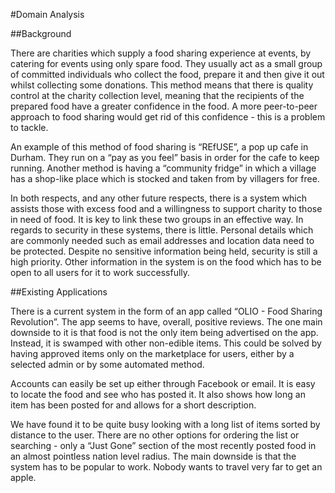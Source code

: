 #Domain Analysis

##Background

There are charities which supply a food sharing experience at events, by catering for events using only spare food. They usually act as a small group of committed individuals who collect the food, prepare it and then give it out whilst collecting some donations. This method means that there is quality control at the charity collection level, meaning that the recipients of the prepared food have a greater confidence in the food. A more peer-to-peer approach to food sharing would get rid of this confidence - this is a problem to tackle.

An example of this method of food sharing is “REfUSE”, a pop up cafe in Durham. They run on a “pay as you feel” basis in order for the cafe to keep running. Another method is having a “community fridge” in which a village has a shop-like place which is stocked and taken from by villagers for free.

In both respects, and any other future respects, there is a system which assists those with excess food and a willingness to support charity to those in need of food. It is key to link these two groups in an effective way.
In regards to security in these systems, there is little. Personal details which are commonly needed such as email addresses and location data need to be protected. Despite no sensitive information being held, security is still a high priority. Other information in the system is on the food which has to be open to all users for it to work successfully.


##Existing Applications

There is a current system in the form of an app called “OLIO - Food Sharing Revolution”. The app seems to have, overall, positive reviews. The one main downside to it is that food is not the only item being advertised on the app. Instead, it is swamped with other non-edible items. This could be solved by having approved items only on the marketplace for users, either by a selected admin or by some automated method.

Accounts can easily be set up either through Facebook or email. It is easy to locate the food and see who has posted it. It also shows how long an item has been posted for and allows for a short description.

We have found it to be quite busy looking with a long list of items sorted by distance to the user. There are no other options for ordering the list or searching - only a “Just Gone” section of the most recently posted food in an almost pointless nation level radius. The main downside is that the system has to be popular to work. Nobody wants to travel very far to get an apple.
